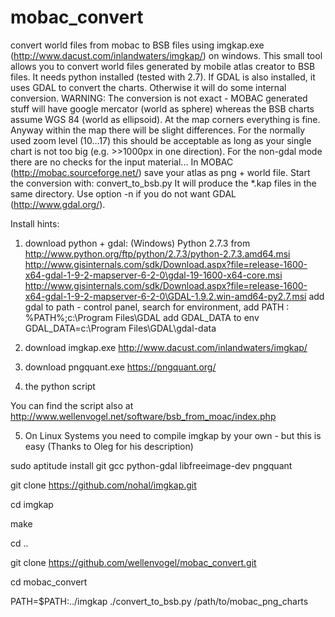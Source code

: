 mobac_convert
=============

convert world files from mobac to BSB files using imgkap.exe (http://www.dacust.com/inlandwaters/imgkap/) on windows.
This small tool allows you to convert world files generated by mobile atlas creator to BSB files.
It needs python installed (tested with 2.7).
If GDAL is also installed, it uses GDAL to convert the charts. Otherwise it will do some internal conversion.
WARNING: The conversion is not exact - MOBAC generated stuff will have google mercator (world as sphere) whereas the BSB charts assume WGS 84 (world as ellipsoid). At the map corners everything is fine. Anyway within the map there will be slight differences. For the normally used zoom level (10...17) this should be acceptable as long as your single chart is not too big (e.g. >>1000px in one direction).
For the non-gdal mode there are no checks for the input material...
In MOBAC (http://mobac.sourceforge.net/) save your atlas as png + world file.
Start the conversion with:
  convert_to_bsb.py <chartdir>
It will produce the *.kap files in the same directory.
Use option -n if you do not want GDAL (http://www.gdal.org/).

Install hints:
1. download python + gdal: (Windows)
Python 2.7.3 from http://www.python.org/ftp/python/2.7.3/python-2.7.3.amd64.msi
http://www.gisinternals.com/sdk/Download.aspx?file=release-1600-x64-gdal-1-9-2-mapserver-6-2-0\gdal-19-1600-x64-core.msi
http://www.gisinternals.com/sdk/Download.aspx?file=release-1600-x64-gdal-1-9-2-mapserver-6-2-0\GDAL-1.9.2.win-amd64-py2.7.msi
add gdal to path - control panel, search for environment, add PATH : %PATH%;c:\Program Files\GDAL
add GDAL_DATA to env GDAL_DATA=c:\Program Files\GDAL\gdal-data

2. download imgkap.exe
http://www.dacust.com/inlandwaters/imgkap/

3. download pngquant.exe
https://pngquant.org/

4. the python script

You can find the script also at http://www.wellenvogel.net/software/bsb_from_moac/index.php

5. On Linux Systems you need to compile imgkap by your own - but this is easy (Thanks to Oleg for his description)

sudo aptitude install git gcc python-gdal libfreeimage-dev pngquant

git clone https://github.com/nohal/imgkap.git

cd imgkap

make 

cd ..

git clone https://github.com/wellenvogel/mobac_convert.git

cd mobac_convert

PATH=$PATH:../imgkap ./convert_to_bsb.py /path/to/mobac_png_charts


